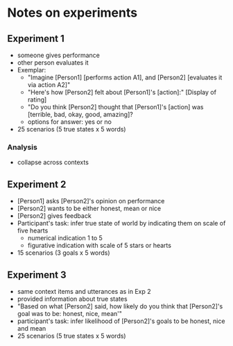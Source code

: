 # Notes on experiments
## Experiment 1
- someone gives performance
- other person evaluates it
- Exemplar:
  - "Imagine [Person1] [performs action A1], and [Person2] [evaluates it via action A2]"
  - "Here's how [Person2] felt about [Person1]'s [action]:" [Display of rating]
  - "Do you think [Person2] thought that [Person1]'s [action] was [terrible, bad, okay, good, amazing]?
  - options for answer: yes or no
- 25 scenarios (5 true states x 5 words)
### Analysis
- collapse across contexts
## Experiment 2
- [Person1] asks [Person2]'s opinion on performance
- [Person2] wants to be either honest, mean or nice
- [Person2] gives feedback
- Participant's task: infer true state of world by indicating them on scale of five hearts
  - numerical indication 1 to 5
  - figurative indication with scale of 5 stars or hearts
- 15 scenarios (3 goals x 5 words)
## Experiment 3
- same context items and utterances as in Exp 2
- provided information about true states
- "Based on what [Person2] said, how likely do you think that [Person2]'s goal was to be: honest, nice, mean'"
- participant's task: infer likelihood of [Person2]'s goals to be honest, nice and mean
- 25 scenarios (5 true states x 5 words)
